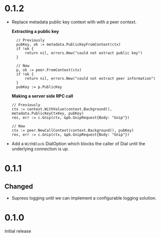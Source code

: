 # 0.1.2

* Replace metadata public key context with with a peer context.

  **Extracting a public key**
  ```
    // Previously
	pubKey, ok := metadata.PublicKeyFromContext(ctx)
	if !ok {
		return nil, errors.New("could not extract public key")
	}

    // Now
    p, ok := peer.FromContext(ctx)
	if !ok {
		return nil, errors.New("could not extract peer information")
	}
    pubKey := p.PublicKey
  ```

  **Making a server side RPC call**
  ```
  // Previously
  ctx := context.WithValue(context.Background(), metadata.PublicKeyCtxKey, pubKey)
  res, err := c.Gnip(ctx, &pb.GnipRequest{Body: "Gnip"})

  // Now
  ctx := peer.NewCallContext(context.Background(), pubKey)
  res, err := c.Gnip(ctx, &pb.GnipRequest{Body: "Gnip"})
  ```
* Add a `WithBlock` DialOption which blocks the caller of Dial until the underlying connection is up.

# 0.1.1

## Changed

* Supress logging until we can implement a configurable logging solution.

# 0.1.0

Initial release